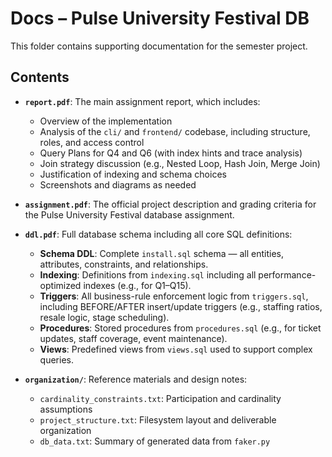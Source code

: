 # Docs – Pulse University Festival DB

This folder contains supporting documentation for the semester project.

## Contents

- **`report.pdf`**: The main assignment report, which includes:
  - Overview of the implementation
  - Analysis of the `cli/` and `frontend/` codebase, including structure, roles, and access control
  - Query Plans for Q4 and Q6 (with index hints and trace analysis)
  - Join strategy discussion (e.g., Nested Loop, Hash Join, Merge Join)
  - Justification of indexing and schema choices
  - Screenshots and diagrams as needed
- **`assignment.pdf`**: The official project description and grading criteria for the Pulse University Festival database assignment.
- **`ddl.pdf`**: Full database schema including all core SQL definitions:
  - **Schema DDL**: Complete `install.sql` schema — all entities, attributes, constraints, and relationships.
  - **Indexing**: Definitions from `indexing.sql` including all performance-optimized indexes (e.g., for Q1–Q15).
  - **Triggers**: All business-rule enforcement logic from `triggers.sql`, including BEFORE/AFTER insert/update triggers (e.g., staffing ratios, resale logic, stage scheduling).
  - **Procedures**: Stored procedures from `procedures.sql` (e.g., for ticket updates, staff coverage, event maintenance).
  - **Views**: Predefined views from `views.sql` used to support complex queries.

- **`organization/`**: Reference materials and design notes:
  - `cardinality_constraints.txt`: Participation and cardinality assumptions
  - `project_structure.txt`: Filesystem layout and deliverable organization
  - `db_data.txt`: Summary of generated data from `faker.py`
